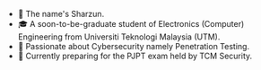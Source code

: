 - 👋 The name's Sharzun.
- 🎓 A soon-to-be-graduate student of Electronics (Computer) Engineering from Universiti Teknologi Malaysia (UTM).
- 🔎 Passionate about Cybersecurity namely Penetration Testing.
- 🌱 Currently preparing for the PJPT exam held by TCM Security.

<!---
sharzun/sharzun is a ✨ special ✨ repository because its `README.md` (this file) appears on your GitHub profile.
You can click the Preview link to take a look at your changes.
--->
